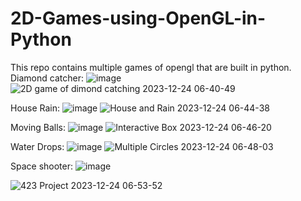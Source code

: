 # 2D-Games-using-OpenGL-in-Python
This repo contains multiple games of opengl that are built in python.
Diamond catcher:
![image](https://github.com/shihabmuhtasim/2D-Games-using-OpenGL-in-Python/assets/92597456/39bccc05-11bc-4c53-90e9-81dede562d47)
![2D game of dimond catching 2023-12-24 06-40-49](https://github.com/shihabmuhtasim/2D-Games-using-OpenGL-in-Python/assets/92597456/a49ca168-7bd9-4893-9400-8dbcee61c6c5)

House Rain:
![image](https://github.com/shihabmuhtasim/2D-Games-using-OpenGL-in-Python/assets/92597456/ce7fab5f-8615-45d4-b4d2-61559f9804d3)
![House and Rain 2023-12-24 06-44-38](https://github.com/shihabmuhtasim/2D-Games-using-OpenGL-in-Python/assets/92597456/355a9da6-752d-4dfc-b8b4-56dc7c9804d5)

Moving Balls:
![image](https://github.com/shihabmuhtasim/2D-Games-using-OpenGL-in-Python/assets/92597456/831f1817-5a37-4681-9b5a-16b09fa2b845)
![Interactive Box 2023-12-24 06-46-20](https://github.com/shihabmuhtasim/2D-Games-using-OpenGL-in-Python/assets/92597456/b403e854-9d3d-4297-aeae-d427c0ec5278)

Water Drops:
![image](https://github.com/shihabmuhtasim/2D-Games-using-OpenGL-in-Python/assets/92597456/3972ba3c-f9b8-4090-a875-c79f69c8dda4)
![Multiple Circles 2023-12-24 06-48-03](https://github.com/shihabmuhtasim/2D-Games-using-OpenGL-in-Python/assets/92597456/935e9241-fcbf-40b2-9b18-559d30e0fc9f)

Space shooter:
![image](https://github.com/shihabmuhtasim/2D-Games-using-OpenGL-in-Python/assets/92597456/7a245296-37d4-4c17-ba36-ec2589c62ea0)

![423 Project 2023-12-24 06-53-52](https://github.com/shihabmuhtasim/2D-Games-using-OpenGL-in-Python/assets/92597456/16f959b5-3359-4f98-92a7-0918f016a339)
